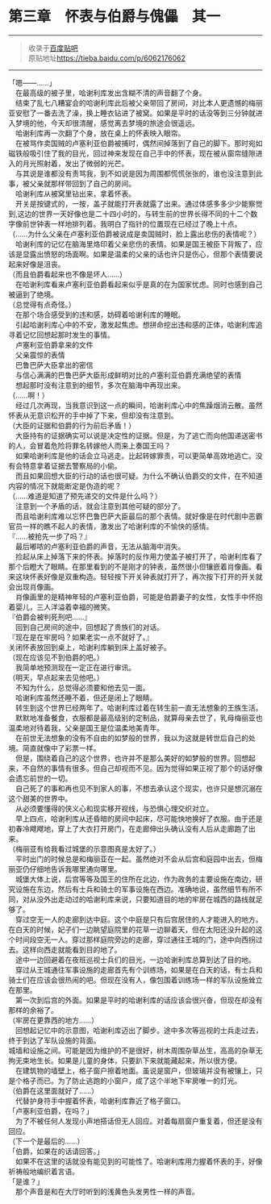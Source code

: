 # 第三章　怀表与伯爵与傀儡　其一  

---

> 收录于[百度贴吧](https://tieba.baidu.com/f?kw=转生王子)  
> 原贴地址<https://tieba.baidu.com/p/6062176062>

---

「嗯——……」  
　在最高级的被子里，哈谢利库发出含糊不清的声音翻了个身。  
　结束了乱七八糟宴会的哈谢利库此后被父亲带回了房间，对比本人更遗憾的梅丽亚安慰了一番去洗了澡，换上睡衣钻进了被窝。如果是平时的话没等到三分钟就进入梦境的他，今天却很清醒，感觉离去梦境的旅途会很遥远。  
　哈谢利库再一次翻了个身，放在桌上的怀表映入眼帘。  
　在被骂作卖国贼的卢塞利亚伯爵被捕时，偶然间掉落到了自己的脚下。那时宛如磁铁般吸引住了我的目光，回过神来发现在自己手中的怀表，现在被从窗帘缝隙进入的月光照射着，发出了微弱的光芒。  
　与其说是谁都没有责骂我，到不如说是因为周围都慌慌张张的，谁也没注意到此事，被父亲就那样带回到了自己的房间。  
　哈谢利库从被窝里钻出来，拿着怀表。  
　开关是按键式的，一按，盖子就能打开表就露了出来。通过体感多多少少能察觉到,这边的世界一天好像也是二十四小时的，与转生前的世界长得不同的十二个数字像前世钟表一样地排列着。我明白了指针的位置现在已经过了晚上十点。  
（……为什么父亲在卢塞利亚伯爵被说成是卖国贼时，脸上露出悲伤的表情呢？）  
　哈谢利库的记忆在脑海里烙印着父亲悲伤的表情。如果是国王被臣下背叛了，应该是显露出愤怒的场面啊。如果是温柔的父亲的话也许只是伤心，但那个表情要说起来好像是沮丧。  
（而且伯爵看起来也不像是坏人……）  
　在哈谢利库看来卢塞利亚伯爵看起来似乎是真的在为国家忧虑。同时也感到自己被逼到了绝境。  
（总觉得有点奇怪。）  
　在那个场合感受到的违和感，妨碍着哈谢利库的睡眠。  
　引起哈谢利库心中的不安，激发起焦虑。想拼命挖出违和感的正体，哈谢利库追寻着记忆回想起那时发生的事情。  
　卢塞利亚伯爵拿来的文件  
　父亲震惊的表情  
　巴鲁巴萨大臣拿出的密信  
　与信心满满的巴鲁巴萨大臣形成鲜明对比的卢塞利亚伯爵充满绝望的表情  
　想起那时没有注意到的细节，多次在脑海中再现出来。  
（……啊！）  
　经过几次再现，当我意识到这一点的瞬间，哈谢利库心中的焦躁烟消云散。虽然怀表从无意识松开的手中掉了下来，但却没有注意到。  
（大臣的证据和伯爵的行为前后矛盾！）  
　大臣持有的证据确实可以说是决定性的证据。但是，为了逃亡而向他国递送密书的人，会冒着危险将罪名转嫁他人而来上奏国王吗？  
　如果哈谢利库是他的话会立马逃走。比起转嫁罪责，可以更简单高效地逃亡。没有会特意拿着证据去警察局的小偷。  
　而且如果回想大臣的行动的话也很可疑。为什么不确认伯爵交的文件，在不知道内容的情况下就能断定是伪造的呢？  
（……难道是知道了预先递交的文件是什么吗？）  
　注意到一个矛盾的话，就会注意到其他可疑的部分了。  
　而且哈谢利库难以忘怀巴鲁巴萨大臣最后的那个表情。就好像是在时代剧中恶霸官员一样的瞧不起人的表情，激发出了哈谢利库的不愉快的感情。  
『……被抢先一步了吗？』  
　最后嘟哝的卢塞利亚伯爵的声音，无法从脑海中消失。  
　捡起从床上掉落下来的怀表。掉落时的反作用力使盖子被打开了，哈谢利库看了那个后瞪大了眼睛。在那里看到的不是刚才的钟表，虽然很小但镶嵌着肖像画。看来这块怀表好像是双重构造。轻轻按下开关钟表就打开了，再次按下打开的开关就会出现肖像画。  
　肖像画里的是精神年轻的卢塞利亚伯爵，可能是伯爵妻子的女性，女性手中怀抱着婴儿，三人洋溢着幸福的微笑。  
『伯爵会被判死刑吧……』  
　回到自己房间的途中，回想起了贵族们的对话。  
『现在是在牢房吗？如果老实一点不就好了。』  
关闭怀表放回到桌上，哈谢利库躺到床上盖好被子。  
（现在应该见不到伯爵的吧。）  
　我简单地预测现在一定正在进行审讯。  
（明天，早点起来去见他吧。）  
　不知为什么，总觉得必须要和他去见一面。  
　哈谢利库虽然还睡不着，但还是闭上了眼睛。  
　转生到这个世界已经两年了。哈谢利库过着在转生前一直无法想象的王族生活。  
　默默地准备餐食，衣服都是最高级别的定制品，就算母亲去世了，乳母梅丽亚也温柔地对待着我，父亲是国王是位温柔地美青年。  
　在前世无法想象的没有不自由的如梦般的世界，我以为这就是转世后自己的处境。简直就像中了彩票一样。  
　但是，围绕着自己的这个世界，也许并不是那么美好的如梦般的世界。回想起来，不自然的事情有很多。但自己却视而不见。因为觉得如果正视了那个的话好像会遗忘前世的一切。  
　自己死了的事和再也见不到家人的事，不想去承认这个现实，也许只是想沉溺在这个甜美的世界中。  
　从必须要懂得的侠义心和现实移开视线，与恐惧心理交织对立。  
　早上四点，哈谢利库从还昏暗的房间中起床，尽可能快地换好了衣服。由于还是初春冷飕飕地，穿上了大衣打开房门，在走廊伸出头确认没有人后从走廊跑了出来。  
（梅丽亚有给我看过城堡的示意图真是太好了。）  
　平时出门的时候总是和梅丽亚在一起。虽然绝对不会从后宫和庭园中出去，但梅丽亚仍仔细地告诉我哪里通向哪里。  
　城堡大体上说，后宫等等及国王的住所在北边，作为政务的主要设施在南边，研究设施在东边，然后有士兵和骑士的军事设施在西边。准确地说，虽然细节有所不同，对从没外出走动过的哈谢利库来说，只要知道目的地的牢房在城西的路线就足够了。  
　穿过空无一人的走廊到达中庭。这个中庭是只有后宫居住的人才能进入的地方。在白天的时候，妃子们一边眺望庭院里的花草一边聊着天，但在太阳还没升起的这个时间段空无一人。穿过那样庭院旁边的走廊，穿过通往王城的门，途中向西拐过去。这样向西走就能看到目的地了。  
　途中一边回避着在夜班巡视士兵们的目光，一边哈谢利库总算到达了目的地。  
　穿过从王城通往军事设施的走廊首先有个训练场，如果是在白天的话，有士兵和骑士们在应该会很热闹的吧。但现在没有人，像包围着训练场一样的军队设施耸立在那里。  
　第一次到后宫的外面。如果是平时的哈谢利库的话应该会很兴奋，但现在却没有那样的余裕了。  
（牢房在更靠西的地方……）  
　回想起记忆中的示意图，哈谢利库迈出了脚步。途中多次等巡视的士兵走过去，终于到达了军队设施的背面。  
城墙和设施之间。可能是因为维护的不是很好，树木周围杂草丛生，高高的杂草无拘无束地生长。如果是儿童的身体，只要趴下来就能藏起来，所以很方便。  
　在建筑物的墙壁上，格子窗户擦着地面。虽说是窗户，但玻璃并没有被镶上，只是个格子而已。为了防止逃跑的小窗户，成了这个半地下牢房唯一的灯光。  
（伯爵在这里面就好了……）  
　代替护身符手中握着怀表，哈谢利库靠近了格子窗口。  
「卢塞利亚伯爵，在吗？」  
　为了不被任何人发现小声地搭话但无人回应。对着每扇窗户重复着，但还是没有回应。  
（下一个是最后的……）  
「伯爵，如果在的话请回答。」  
　如果不在这里的话就没有能见到的可能性了。哈谢利库用力握着怀表的手，好像祈祷般地编织着言语。  
「是谁？」  
　那个声音是和在大厅时听到的浅黄色头发男性一样的声音。  